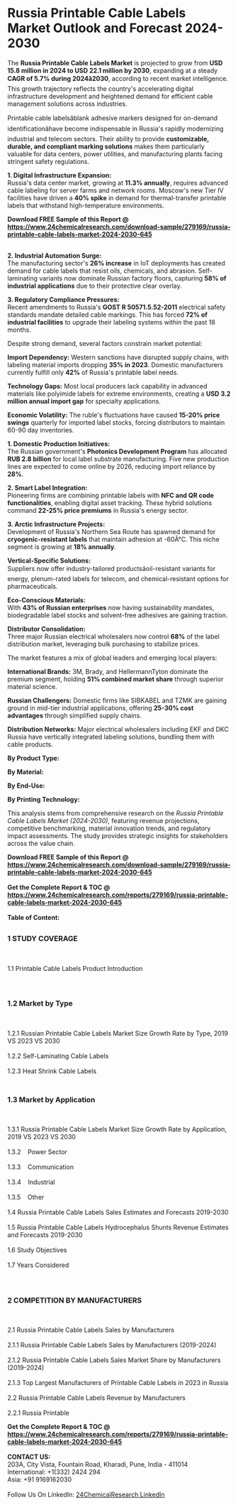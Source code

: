 <h1>Russia Printable Cable Labels Market Outlook and Forecast 2024-2030</h1><p>The <strong>Russia Printable Cable Labels Market</strong> is projected to grow from <strong>USD 15.8 million in 2024 to USD 22.1 million by 2030</strong>, expanding at a steady <strong>CAGR of 5.7% during 2024â2030</strong>, according to recent market intelligence. This growth trajectory reflects the country's accelerating digital infrastructure development and heightened demand for efficient cable management solutions across industries.</p><p>Printable cable labelsâblank adhesive markers designed for on-demand identificationâhave become indispensable in Russia's rapidly modernizing industrial and telecom sectors. Their ability to provide <strong>customizable, durable, and compliant marking solutions</strong> makes them particularly valuable for data centers, power utilities, and manufacturing plants facing stringent safety regulations.</p><p><strong>1. Digital Infrastructure Expansion:</strong><br>
Russia's data center market, growing at <strong>11.3% annually</strong>, requires advanced cable labeling for server farms and network rooms. Moscow's new Tier IV facilities have driven a <strong>40% spike</strong> in demand for thermal-transfer printable labels that withstand high-temperature environments.</p><div><b>Download FREE Sample of this Report @ 
            <a href="https://www.24chemicalresearch.com/download-sample/279169/russia-printable-cable-labels-market-2024-2030-645">
            https://www.24chemicalresearch.com/download-sample/279169/russia-printable-cable-labels-market-2024-2030-645</a></b></div><br><p><strong>2. Industrial Automation Surge:</strong><br>
The manufacturing sector's <strong>26% increase</strong> in IoT deployments has created demand for cable labels that resist oils, chemicals, and abrasion. Self-laminating variants now dominate Russian factory floors, capturing <strong>58% of industrial applications</strong> due to their protective clear overlay.</p><p><strong>3. Regulatory Compliance Pressures:</strong><br>
Recent amendments to Russia's <strong>GOST R 50571.5.52-2011</strong> electrical safety standards mandate detailed cable markings. This has forced <strong>72% of industrial facilities</strong> to upgrade their labeling systems within the past 18 months.</p><p>Despite strong demand, several factors constrain market potential:</p><p><strong>Import Dependency:</strong> Western sanctions have disrupted supply chains, with labeling material imports dropping <strong>35% in 2023</strong>. Domestic manufacturers currently fulfill only <strong>42%</strong> of Russia's printable label needs.</p><p><strong>Technology Gaps:</strong> Most local producers lack capability in advanced materials like polyimide labels for extreme environments, creating a <strong>USD 3.2 million annual import gap</strong> for specialty applications.</p><p><strong>Economic Volatility:</strong> The ruble's fluctuations have caused <strong>15-20% price swings</strong> quarterly for imported label stocks, forcing distributors to maintain 60-90 day inventories.</p><p><strong>1. Domestic Production Initiatives:</strong><br>
The Russian government's <strong>Photonics Development Program</strong> has allocated <strong>RUB 2.8 billion</strong> for local label substrate manufacturing. Five new production lines are expected to come online by 2026, reducing import reliance by <strong>28%</strong>.</p><p><strong>2. Smart Label Integration:</strong><br>
Pioneering firms are combining printable labels with <strong>NFC and QR code functionalities</strong>, enabling digital asset tracking. These hybrid solutions command <strong>22-25% price premiums</strong> in Russia's energy sector.</p><p><strong>3. Arctic Infrastructure Projects:</strong><br>
Development of Russia's Northern Sea Route has spawned demand for <strong>cryogenic-resistant labels</strong> that maintain adhesion at -60Â°C. This niche segment is growing at <strong>18% annually</strong>.</p><p><strong>Vertical-Specific Solutions:</strong><br>
	Suppliers now offer industry-tailored productsâoil-resistant variants for energy, plenum-rated labels for telecom, and chemical-resistant options for pharmaceuticals.</p><p><strong>Eco-Conscious Materials:</strong><br>
	With <strong>43% of Russian enterprises</strong> now having sustainability mandates, biodegradable label stocks and solvent-free adhesives are gaining traction.</p><p><strong>Distributor Consolidation:</strong><br>
	Three major Russian electrical wholesalers now control <strong>68%</strong> of the label distribution market, leveraging bulk purchasing to stabilize prices.</p><p>The market features a mix of global leaders and emerging local players:</p><p><strong>International Brands:</strong> 3M, Brady, and HellermannTyton dominate the premium segment, holding <strong>51% combined market share</strong> through superior material science.</p><p><strong>Russian Challengers:</strong> Domestic firms like SIBKABEL and TZMK are gaining ground in mid-tier industrial applications, offering <strong>25-30% cost advantages</strong> through simplified supply chains.</p><p><strong>Distribution Networks:</strong> Major electrical wholesalers including EKF and DKC Russia have vertically integrated labeling solutions, bundling them with cable products.</p><p><strong>By Product Type:</strong></p><p><strong>By Material:</strong></p><p><strong>By End-Use:</strong></p><p><strong>By Printing Technology:</strong></p><p>This analysis stems from comprehensive research on the <em>Russia Printable Cable Labels Market (2024-2030)</em>, featuring revenue projections, competitive benchmarking, material innovation trends, and regulatory impact assessments. The study provides strategic insights for stakeholders across the value chain.</p><div><b>Download FREE Sample of this Report @ 
            <a href="https://www.24chemicalresearch.com/download-sample/279169/russia-printable-cable-labels-market-2024-2030-645">
            https://www.24chemicalresearch.com/download-sample/279169/russia-printable-cable-labels-market-2024-2030-645</a></b></div><br><div><b>Get the Complete Report & TOC @ 
            <a href="https://www.24chemicalresearch.com/reports/279169/russia-printable-cable-labels-market-2024-2030-645">
            https://www.24chemicalresearch.com/reports/279169/russia-printable-cable-labels-market-2024-2030-645</a></b></div><br>
            <b>Table of Content:</b><p><h2><span style="font-size:16px"><strong>1 STUDY COVERAGE</strong></span></h2><br />
<p>1.1 Printable Cable Labels Product Introduction</p><br />
<h2><span style="font-size:16px"><strong>1.2 Market by Type</strong></span></h2><br />
<p>1.2.1 Russian Printable Cable Labels Market Size Growth Rate by Type, 2019 VS 2023 VS 2030<br /><br />
1.2.2 Self-Laminating Cable Labels&nbsp;&nbsp; &nbsp;<br /><br />
1.2.3 Heat Shrink Cable Labels<br /><br />
<h2><span style="font-size:16px"><strong>1.3 Market by Application</strong></span></h2><br />
<p>1.3.1 Russia Printable Cable Labels Market Size Growth Rate by Application, 2019 VS 2023 VS 2030<br /><br />
1.3.2&nbsp;&nbsp; &nbsp;Power Sector<br /><br />
1.3.3&nbsp;&nbsp; &nbsp;Communication<br /><br />
1.3.4&nbsp;&nbsp; &nbsp;Industrial<br /><br />
1.3.5&nbsp;&nbsp; &nbsp;Other<br /><br />
1.4 Russia Printable Cable Labels Sales Estimates and Forecasts 2019-2030<br /><br />
1.5 Russia Printable Cable Labels Hydrocephalus Shunts Revenue Estimates and Forecasts 2019-2030<br /><br />
1.6 Study Objectives<br /><br />
1.7 Years Considered</p><br />
<h2><span style="font-size:16px"><strong>2 COMPETITION BY MANUFACTURERS</strong></span></h2><br />
<p>2.1 Russia Printable Cable Labels Sales by Manufacturers<br /><br />
2.1.1 Russia Printable Cable Labels Sales by Manufacturers (2019-2024)<br /><br />
2.1.2 Russia Printable Cable Labels Sales Market Share by Manufacturers (2019-2024)<br /><br />
2.1.3 Top Largest Manufacturers of Printable Cable Labels in 2023 in Russia<br /><br />
2.2 Russia Printable Cable Labels Revenue by Manufacturers<br /><br />
2.2.1 Russia Printable</p><div><b>Get the Complete Report & TOC @ 
            <a href="https://www.24chemicalresearch.com/reports/279169/russia-printable-cable-labels-market-2024-2030-645">
            https://www.24chemicalresearch.com/reports/279169/russia-printable-cable-labels-market-2024-2030-645</a></b></div><br><b>CONTACT US:</b><br>
            203A, City Vista, Fountain Road, Kharadi, Pune, India - 411014<br>
            International: +1(332) 2424 294<br>
            Asia: +91 9169162030 <br><br>
            Follow Us On LinkedIn: <a href="https://www.linkedin.com/company/24chemicalresearch/">24ChemicalResearch LinkedIn</a>